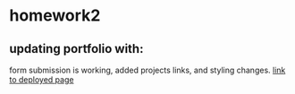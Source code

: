 # homework2
## updating portfolio with:
form submission is working,
added projects links,
and styling changes.
[link to deployed page](https://ghimirear.github.io/homework2/)
